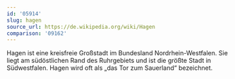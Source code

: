 ```yaml
---
id: '05914'
slug: hagen
source_url: https://de.wikipedia.org/wiki/Hagen
comparison: '09162'
---
```


Hagen ist eine kreisfreie Großstadt im Bundesland Nordrhein-Westfalen. Sie liegt am südöstlichen Rand des Ruhrgebiets und ist die größte Stadt in Südwestfalen. Hagen wird oft als „das Tor zum Sauerland“ bezeichnet.
